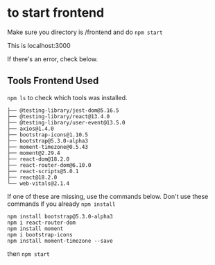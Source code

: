 # to start frontend

Make sure you directory is /frontend and do ```npm start```

This is localhost:3000

If there's an error, check below.

## Tools Frontend Used

```npm ls``` to check which tools was installed.

```
├── @testing-library/jest-dom@5.16.5
├── @testing-library/react@13.4.0
├── @testing-library/user-event@13.5.0
├── axios@1.4.0
├── bootstrap-icons@1.10.5
├── bootstrap@5.3.0-alpha3
├── moment-timezone@0.5.43
├── moment@2.29.4
├── react-dom@18.2.0
├── react-router-dom@6.10.0
├── react-scripts@5.0.1
├── react@18.2.0
└── web-vitals@2.1.4
```

If one of these are missing, use the commands below.
Don't use these commands if you already ```npm install```
```
npm install bootstrap@5.3.0-alpha3
npm i react-router-dom
npm install moment
npm i bootstrap-icons
npm install moment-timezone --save
```

then ```npm start```